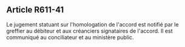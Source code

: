 Article R611-41
----
Le jugement statuant sur l'homologation de l'accord est notifié par le greffier
au débiteur et aux créanciers signataires de l'accord. Il est communiqué au
conciliateur et au ministère public.
